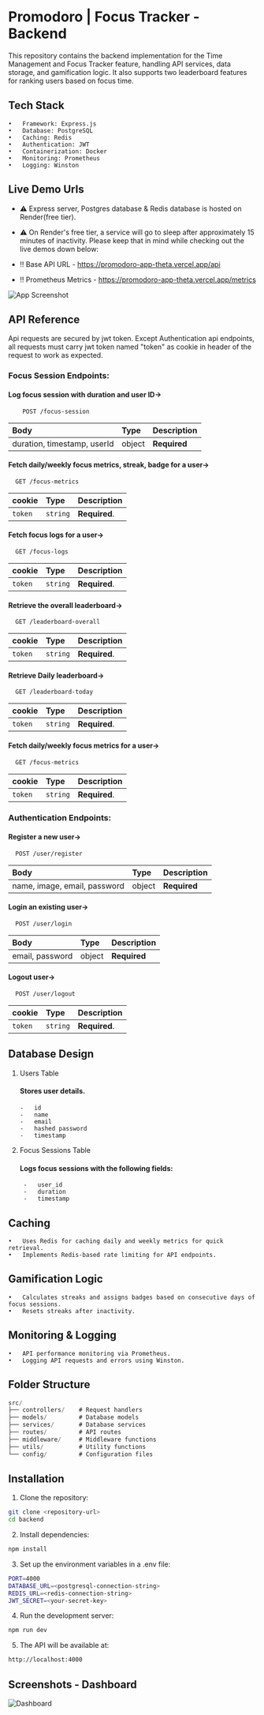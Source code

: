 
# Promodoro | Focus Tracker - Backend

This repository contains the backend implementation for the Time Management and Focus Tracker feature, handling API services, data storage, and gamification logic. It also supports two leaderboard features for ranking users based on focus time.

## Tech Stack

	•	Framework: Express.js
	•	Database: PostgreSQL
	•	Caching: Redis
	•	Authentication: JWT
	•	Containerization: Docker
	•	Monitoring: Prometheus
	•	Logging: Winston


## Live Demo Urls

- ⚠️ Express server, Postgres database & Redis database is hosted on Render(free tier).
- ⚠️ On Render's free tier, a service will go to sleep after approximately 15 minutes of inactivity. Please keep that in mind while checking out the live demos down below:

- ‼️ Base API URL - https://promodoro-app-theta.vercel.app/api
- ‼️ Prometheus Metrics - https://promodoro-app-theta.vercel.app/metrics


![App Screenshot](https://i.ibb.co.com/xf7PDMc/render-services.png)
## API Reference

Api requests are secured by jwt token. Except Authentication api endpoints, all requests must carry jwt token named "token" as cookie in header of the request to work as expected.
### Focus Session Endpoints:
#### Log focus session with duration and user ID->

```http
  	POST /focus-session
```

| Body | Type     | Description                |
| :-------- | :------- | :------------------------- |
| duration, timestamp, userId | object | **Required** |

#### Fetch daily/weekly focus metrics, streak, badge for a user->

```http
  GET /focus-metrics
```

| cookie | Type     | Description                       |
| :-------- | :------- | :-------------------------------- |
| `token`      | `string` | **Required**. |

#### Fetch focus logs for a user->

```http
  GET /focus-logs
```

| cookie | Type     | Description                       |
| :-------- | :------- | :-------------------------------- |
| `token`      | `string` | **Required**. |


#### Retrieve the overall leaderboard->

```http
  GET /leaderboard-overall
```

| cookie | Type     | Description                       |
| :-------- | :------- | :-------------------------------- |
| `token`      | `string` | **Required**. |

#### Retrieve Daily leaderboard->

```http
  GET /leaderboard-today
```

| cookie | Type     | Description                       |
| :-------- | :------- | :-------------------------------- |
| `token`      | `string` | **Required**. |

#### Fetch daily/weekly focus metrics for a user->

```http
  GET /focus-metrics
```

| cookie | Type     | Description                       |
| :-------- | :------- | :-------------------------------- |
| `token`      | `string` | **Required**. |


### Authentication Endpoints:
#### Register a new user->

```http
  POST /user/register
```

| Body | Type     | Description                |
| :-------- | :------- | :------------------------- |
| name, image, email, password | object | **Required** |

#### Login an existing user->

```http
  POST /user/login
```

| Body | Type     | Description                |
| :-------- | :------- | :------------------------- |
| email, password | object | **Required** |

#### Logout user->
```http
  POST /user/logout
```

| cookie | Type     | Description                       |
| :-------- | :------- | :-------------------------------- |
| `token`      | `string` | **Required**. |




## Database Design
1. 	Users Table
	####	Stores user details.
	    -	id
	    -	name
	    -	email
        -   hashed password
        -   timestamp

2. Focus Sessions Table
	####	Logs focus sessions with the following fields:
	    -	user_id
	    -	duration
	    -	timestamp




## Caching
	•	Uses Redis for caching daily and weekly metrics for quick retrieval.
	•	Implements Redis-based rate limiting for API endpoints.
## Gamification Logic
	•	Calculates streaks and assigns badges based on consecutive days of focus sessions.
	•	Resets streaks after inactivity.
## Monitoring & Logging
	•	API performance monitoring via Prometheus.
	•	Logging API requests and errors using Winston.
## Folder Structure

```javascript
src/
├── controllers/    # Request handlers
├── models/         # Database models
├── services/       # Database services
├── routes/         # API routes
├── middleware/     # Middleware functions
├── utils/          # Utility functions
└── config/         # Configuration files
```


## Installation

1.	Clone the repository:
```bash
git clone <repository-url>
cd backend
```
2.	Install dependencies:
```bash
npm install
```

3.	Set up the environment variables in a .env file:
```bash
PORT=4000
DATABASE_URL=<postgresql-connection-string>
REDIS_URL=<redis-connection-string>
JWT_SECRET=<your-secret-key>
```

4.	Run the development server:
```bash
npm run dev
```

5.	The API will be available at:
```bash
http://localhost:4000
```
## Screenshots - Dashboard
![Dashboard](https://i.ibb.co.com/rbLD2Jm/screencapture-promodoro-app-theta-vercel-app-dashboard-2025-01-13-23-17-44.png)

